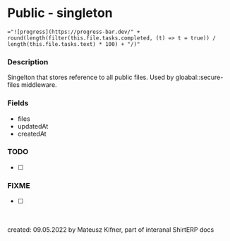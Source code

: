 # Public - singleton
`="![progress](https://progress-bar.dev/" + round(length(filter(this.file.tasks.completed, (t) => t = true)) / length(this.file.tasks.text) * 100) + "/)"`

### Description
Singelton that stores reference to all public files.
Used by gloabal::secure-files middleware.

### Fields

- files
- updatedAt
- createdAt

### TODO

- [ ] 

### FIXME
- [ ] 

<br/><br/>created: 09.05.2022
by Mateusz Kifner, part of interanal ShirtERP docs